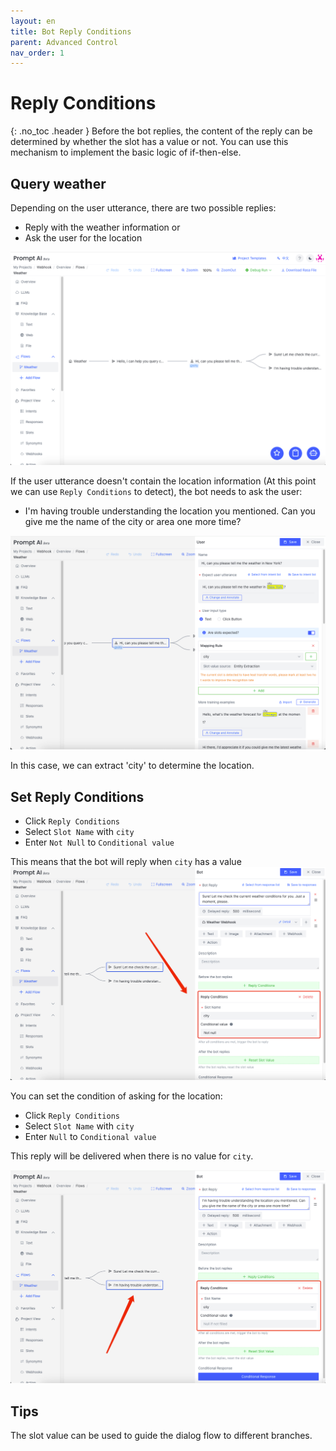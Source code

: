 ```yaml
---
layout: en
title: Bot Reply Conditions
parent: Advanced Control
nav_order: 1
---
```

# Reply Conditions
{: .no_toc .header }
Before the bot replies, the content of the reply can be determined by whether the slot has a value or not. You can use this mechanism to implement the  basic logic of if-then-else. 

## Query weather 
Depending on the user utterance, there are two possible replies:
- Reply with the weather information or
- Ask the user for the location
  
![reply-conditions-01.png](/assets/images/addvanced_control/reply-conditions-01.png)

If the user utterance doesn't contain the location information (At this point we can use `Reply Conditions` to detect), the bot needs to ask the user:
- I'm having trouble understanding the location you mentioned. Can you give me the name of the city or area one more time?

![reply-conditions-02.png](/assets/images/addvanced_control/reply-conditions-02.png)

In this case, we can extract 'city' to determine the location.  

## Set Reply Conditions
- Click `Reply Conditions`
- Select `Slot Name` with `city`
- Enter `Not Null` to `Conditional value`

This means that the bot will reply when `city` has a value
![reply-conditions-03.png](/assets/images/addvanced_control/reply-conditions-03.png)

You can set the condition of asking for the location:
- Click `Reply Conditions`
- Select `Slot Name` with `city`
- Enter `Null` to `Conditional value`

This reply will be delivered when there is no value for `city`.

![reply-conditions-04.png](/assets/images/addvanced_control/reply-conditions-04.png)
## Tips
The slot value can be used to guide the dialog flow to different branches. 
